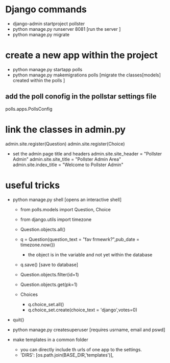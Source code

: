# Django commands
- django-admin startproject pollster
- python manage.py runserver 8081 [run the server ]
- python manage.py migrate

# create a new app within the project
- python manage.py startapp polls
- python manage.py makemigrations polls [migrate the classes[models] created within the polls ]

## add the poll conofig in the pollstar settings file
polls.apps.PollsConfig

# link the classes in admin.py
admin.site.register(Question)
admin.site.register(Choice)


- set the admin page title and headers 
admin.site.site_header = "Pollster Admin"
admin.site.site_title = "Pollster Admin Area"
admin.site.index_title = "Welcome to Pollster Admin"


# useful tricks
- python manage.py shell [opens an interactive shell]
    - from polls.models import Question, Choice
    - from django.utils import timezone
    - Question.objects.all()   
    - q = Question(question_text = "fav frmewrk?",pub_date = timezone.now())
        - the object is in the variable and not yet within the database
    - q.save() [save to database]

    - Question.objects.filter(id=1)
    - Question.objects.get(pk=1)

    - Choices
        - q.choice_set.all()
        - q.choice_set.create(choice_text = 'django',votes=0)

- quit()
- python manage.py createsuperuser [requires usrname, email and pswd]

- make templates in a common folder 
    - you can directly include th urls of one app to the settings.
    - 'DIRS': [os.path.join(BASE_DIR,'templates')],